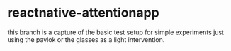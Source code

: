 # reactnative-attentionapp


this branch is a capture of the basic test setup for simple experiments just
using the pavlok or the glasses as a light intervention.
